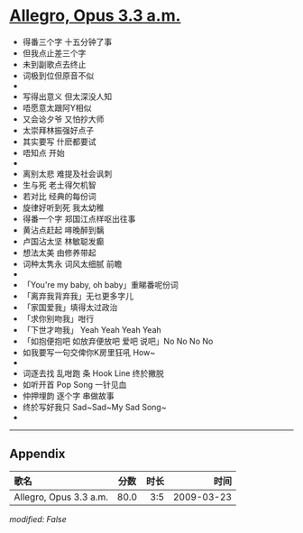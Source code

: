 # [Allegro, Opus 3.3 a.m.](https://music.163.com/song?id=64788)

* 得番三个字 十五分钟了事
* 但我点止差三个字
* 未到副歌点去终止
* 词极到位但原音不似
* 
* 写得出意义 但太深没人知
* 唔愿意太跟阿Y相似
* 又会谂夕爷 又怕抄大师
* 太崇拜林振强好点子
* 其实要写 什麽都要试
* 唔知点 开始
* 
* 离别太悲 难提及社会讽刺
* 生与死 老土得欠机智
* 若对比 经典的每份词
* 旋律好听到死 我太幼稚
* 得番一个字 郑国江点样呕出往事
* 黄沾点赶起 噚晚醉到黐
* 卢国沾太坚 林敏聪发癫
* 想法太美 由修养带起
* 词种太隽永 词风太细腻 前瞻
* 
* 「You're my baby, oh baby」重睇番呢份词
* 「离弃我背弃我」无乜更多字儿
* 「家国爱我」填得太过政治
* 「求你别吻我」咁行
* 「下世才吻我」 Yeah Yeah Yeah Yeah
* 「如抱便抱吧 如放弃便放吧 爱吧 说吧」No No No No
* 如我要写一句交俾你K房里狂吼 How~
* 
* 词逐去找 乱咁跑 条 Hook Line 终於撇脱
* 如听开首 Pop Song 一针见血
* 仲押埋韵 逐个字 串做故事
* 终於写好我只 Sad~Sad~My Sad Song~
* 


---

## Appendix

|歌名|分数|时长|时间|
|:---|:---:|---:|---:|
|Allegro, Opus 3.3 a.m.|80.0|3:5|2009-03-23

*modified: False*